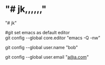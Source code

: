  
"# jk,,,,,," 
=======
"# jk" 

#git set emacs as default editor  
 git config --global core.editor "emacs -Q -nw"
 
 git config --global user.name "bob"
 
 git config --global user.email "a@a.com"
